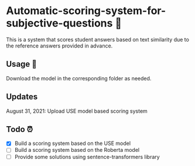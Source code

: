 # Automatic-scoring-system-for-subjective-questions 👀
This is a system that scores student answers based on text similarity due to the reference answers provided in advance.

## Usage 🚀
Download the model in the corresponding folder as needed.

## Updates
August 31, 2021: Upload USE model based scoring system

## Todo ⏰
- [x] Build a scoring system based on the USE model
- [ ] Build a scoring system based on the Roberta model
- [ ] Provide some solutions using sentence-transformers library

